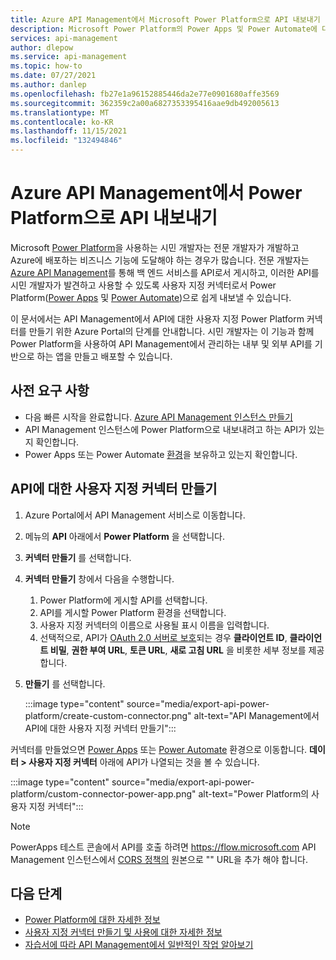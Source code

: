 ```yaml
---
title: Azure API Management에서 Microsoft Power Platform으로 API 내보내기 | Microsoft Docs
description: Microsoft Power Platform의 Power Apps 및 Power Automate에 대한 사용자 지정 커넥터로서 API Management에서 API를 내보내는 방법을 알아봅니다.
services: api-management
author: dlepow
ms.service: api-management
ms.topic: how-to
ms.date: 07/27/2021
ms.author: danlep
ms.openlocfilehash: fb27e1a96152885446da2e77e0901680affe3569
ms.sourcegitcommit: 362359c2a00a6827353395416aae9db492005613
ms.translationtype: MT
ms.contentlocale: ko-KR
ms.lasthandoff: 11/15/2021
ms.locfileid: "132494846"
---
```

# <a name="export-apis-from-azure-api-management-to-the-power-platform"></a>Azure API Management에서 Power Platform으로 API 내보내기 

Microsoft [Power Platform](https://powerplatform.microsoft.com)을 사용하는 시민 개발자는 전문 개발자가 개발하고 Azure에 배포하는 비즈니스 기능에 도달해야 하는 경우가 많습니다. 전문 개발자는 [Azure API Management](https://aka.ms/apimrocks)를 통해 백 엔드 서비스를 API로서 게시하고, 이러한 API를 시민 개발자가 발견하고 사용할 수 있도록 사용자 지정 커넥터로서 Power Platform([Power Apps](/powerapps/powerapps-overview) 및 [Power Automate](/power-automate/getting-started))으로 쉽게 내보낼 수 있습니다. 

이 문서에서는 API Management에서 API에 대한 사용자 지정 Power Platform 커넥터를 만들기 위한 Azure Portal의 단계를 안내합니다. 시민 개발자는 이 기능과 함께 Power Platform을 사용하여 API Management에서 관리하는 내부 및 외부 API를 기반으로 하는 앱을 만들고 배포할 수 있습니다.

## <a name="prerequisites"></a>사전 요구 사항

+ 다음 빠른 시작을 완료합니다. [Azure API Management 인스턴스 만들기](get-started-create-service-instance.md)
+ API Management 인스턴스에 Power Platform으로 내보내려고 하는 API가 있는지 확인합니다.
+ Power Apps 또는 Power Automate [환경](/powerapps/powerapps-overview#power-apps-for-admins)을 보유하고 있는지 확인합니다. 

## <a name="create-a-custom-connector-to-an-api"></a>API에 대한 사용자 지정 커넥터 만들기

1. Azure Portal에서 API Management 서비스로 이동합니다.
1. 메뉴의 **API** 아래에서 **Power Platform** 을 선택합니다.
1. **커넥터 만들기** 를 선택합니다.
1. **커넥터 만들기** 창에서 다음을 수행합니다.
    1. Power Platform에 게시할 API를 선택합니다.
    1. API를 게시할 Power Platform 환경을 선택합니다. 
    1. 사용자 지정 커넥터의 이름으로 사용될 표시 이름을 입력합니다.  
    1. 선택적으로, API가 [OAuth 2.0 서버로 보호](api-management-howto-protect-backend-with-aad.md)되는 경우 **클라이언트 ID**, **클라이언트 비밀**, **권한 부여 URL**, **토큰 URL**, **새로 고침 URL** 을 비롯한 세부 정보를 제공합니다.  
1. **만들기** 를 선택합니다. 

    :::image type="content" source="media/export-api-power-platform/create-custom-connector.png" alt-text="API Management에서 API에 대한 사용자 지정 커넥터 만들기":::

커넥터를 만들었으면 [Power Apps](https://make.powerapps.com) 또는 [Power Automate](https://flow.microsoft.com) 환경으로 이동합니다. **데이터 > 사용자 지정 커넥터** 아래에 API가 나열되는 것을 볼 수 있습니다.

:::image type="content" source="media/export-api-power-platform/custom-connector-power-app.png" alt-text="Power Platform의 사용자 지정 커넥터":::

> [!NOTE]
> PowerApps 테스트 콘솔에서 API를 호출 하려면 https://flow.microsoft.com API Management 인스턴스에서 [CORS 정책의](api-management-cross-domain-policies.md#CORS) 원본으로 "" URL을 추가 해야 합니다.

## <a name="next-steps"></a>다음 단계

* [Power Platform에 대한 자세한 정보](https://powerplatform.microsoft.com/)
* [사용자 지정 커넥터 만들기 및 사용에 대한 자세한 정보](/connectors/custom-connectors/)
* [자습서에 따라 API Management에서 일반적인 작업 알아보기](./import-and-publish.md)

